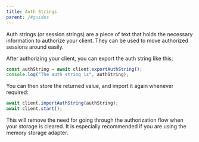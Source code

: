 ```yaml
---
title: Auth Strings
parent: /#guides
---
```


Auth strings (or session strings) are a piece of text that holds the necessary
information to authorize your client. They can be used to move authorized
sessions around easily.

After authorizing your client, you can export the auth string like this:

```ts
const authString = await client.exportAuthString();
console.log("The auth string is", authString);
```

You can then store the returned value, and import it again whenever required:

```ts
await client.importAuthString(authString);
await client.start();
```

This will remove the need for going through the authorization flow when your
storage is cleared. It is especially recommended if you are using the memory
storage adapter.

